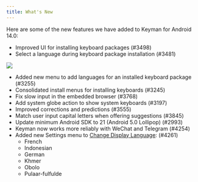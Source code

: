 ```yaml
---
title: What's New
---
```


Here are some of the new features we have added to Keyman for Android 14.0:

* Improved UI for installing keyboard packages (#3498)
* Select a language during keyboard package installation (#3481)

![](../android_images/select_language.png)

* Added new menu to add languages for an installed keyboard package (#3255)
* Consolidated install menus for installing keyboards (#3245)
* Fix slow input in the embedded browser (#3768)
* Add system globe action to show system keyboards (#3197)
* Improved corrections and predictions (#3555)
* Match user input capital letters when offering suggestions (#3845)
* Update minimum Android SDK to 21 (Android 5.0 Lollipop) (#2993)
* Keyman now works more reliably with WeChat and Telegram (#4254)
* Added new Settings menu to [Change Display Language](../basic/config/index#Change-Display-Language): (#4261)
    * French
    * Indonesian
    * German
    * Khmer
    * Obolo
    * Pulaar-fulfulde
